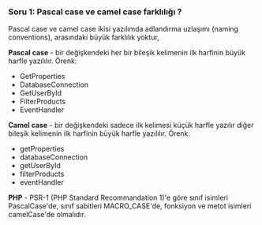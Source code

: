 ### Soru 1: Pascal case ve camel case farklılığı ?
Pascal case ve camel case ikisi yazılımda 
adlandırma uzlaşımı (naming conventions), 
arasındaki büyük farklılık yoktur,

**Pascal case** -  bir değişkendeki her bir bileşik kelimenin ilk harfinin büyük harfle yazılılır. Örenk:
- GetProperties
- DatabaseConnection
- GetUserById
- FilterProducts
- EventHandler


**Camel case**  - bir değişkendeki sadece ilk kelimesi küçük harfle yazılır diğer bileşik kelimenin ilk harfinin büyük harfle yazılılır. Örenk:
- getProperties
- databaseConnection
- getUserById
- filterProducts
- eventHandler

**PHP** - PSR-1 (PHP Standard Recommandation 1)'e göre sınıf isimleri PascalCase'de, sınıf sabitleri MACRO_CASE'de, fonksiyon ve metot isimleri camelCase'de olmalıdır.


